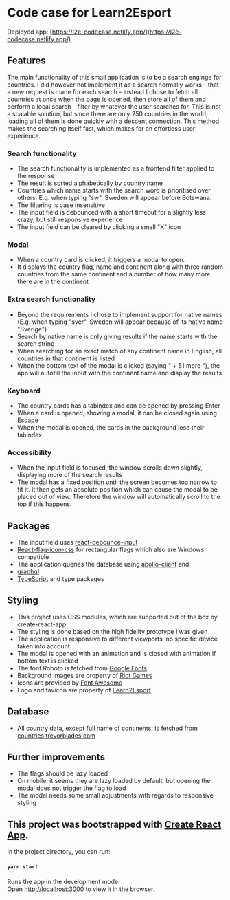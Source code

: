 # Code case for Learn2Esport

Deployed app: [https://l2e-codecase.netlify.app/](https://l2e-codecase.netlify.app/)

## Features
The main functionality of this small application is to be a search enginge for countries. I did however not implement it as a search normally works - that a new request is made for each search - instead I chose to fetch all countries at once when the page is opened, then store all of them and perform a local search - filter by whatever the user searches for. This is not a scalable solution, but since there are only 250 countries in the world, loading all of them is done quickly with a descent connection. This method makes the searching itself fast, which makes for an effortless user experience.

### Search functionality
* The search functionality is implemented as a frontend filter applied to the response
* The result is sorted alphabetically by country name
* Countries which name starts with the search word is prioritised over others. 
E.g. when typing "sw", Sweden will appear before Botswana.
* The filtering is case insensitive
* The input field is debounced with a short timeout for a slightly less crazy, but still responsive experience
* The input field can be cleared by clicking a small "X" icon

### Modal
* When a country card is clicked, it triggers a modal to open.
* It displays the country flag, name and continent along with three random countries from the same continent and a number of how many more there are in the continent

### Extra search functionality
* Beyond the requirements I chose to implement support for native names (E.g. when typing "sver", Sweden will appear because of its native name "Sverige")
* Search by native name is only giving results if the name starts with the search string
* When searching for an exact match of any continent name in English, all countries in that continent is listed 
* When the bottom text of the modal is clicked (saying " + 51 more "), the app will autofill the input with the continent name and display the results

### Keyboard
* The country cards has a tabindex and can be opened by pressing Enter
* When a card is opened, showing a modal, it can be closed again using Escape
* When the modal is opened, the cards in the background lose their tabindex

### Accessibility
* When the input field is focused, the window scrolls down slightly, displaying more of the search results
* The modal has a fixed position until the screen becomes too narrow to fit it. It then gets an absolute position which can cause the modal to be placed out of view. Therefore the window will automatically scroll to the top if this happens.

## Packages
* The input field uses [react-debounce-input](https://www.npmjs.com/package/react-debounce-input)
* [React-flag-icon-css](https://www.npmjs.com/package/react-flag-icon-css) for rectangular flags which also are Windows compatible
* The application queries the database using [apollo-client](https://www.npmjs.com/package/apollo-client) and 
* [graphql](https://www.npmjs.com/package/graphql)
* [TypeScript](https://www.typescriptlang.org/download) and type packages

## Styling
* This project uses CSS modules, which are supported out of the box by create-react-app
* The styling is done based on the high fidelity prototype I was given
* The application is responsive to different viewports, no specific device taken into account
* The modal is opened with an animation and is closed with animation if bottom text is clicked
* The font Roboto is fetched from [Google Fonts](https://fonts.google.com/specimen/Roboto?query=roboto)
* Background images are property of [Riot Games](https://www.riotgames.com/en)
* Icons are provided by [Font Awesome](https://fontawesome.com/)
* Logo and favicon are property of [Learn2Esport](https://learn2esport.com/)

## Database
* All country data, except full name of continents, is fetched from [countries.trevorblades.com](https://github.com/trevorblades/countries#readme)

## Further improvements
* The flags should be lazy loaded
* On mobile, it seems they are lazy loaded by default, but opening the modal does not trigger the flag to load
* The modal needs some small adjustments with regards to responsive styling

## This project was bootstrapped with [Create React App](https://github.com/facebook/create-react-app).

In the project directory, you can run:

#### `yarn start`

Runs the app in the development mode.<br />
Open [http://localhost:3000](http://localhost:3000) to view it in the browser.
